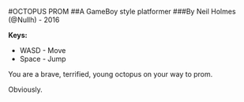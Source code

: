 #OCTOPUS PROM
##A GameBoy style platformer
###By Neil Holmes (@Nullh) - 2016

**Keys:**
- WASD - Move
- Space - Jump

You are a brave, terrified, young octopus on your way to prom. 

Obviously.
